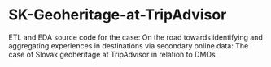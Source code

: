# SK-Geoheritage-at-TripAdvisor
ETL and EDA source code for the case: On the road towards identifying and aggregating experiences in destinations via secondary online data: The case of Slovak geoheritage at TripAdvisor in relation to DMOs
